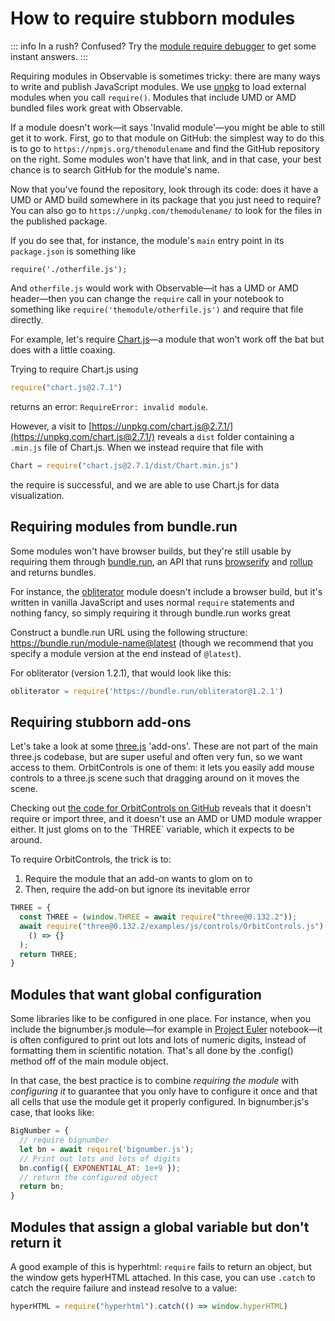 # How to require stubborn modules

::: info []()
In a rush? Confused? Try the <a href='https://observablehq.com/@observablehq/module-require-debugger'>module require debugger</a> to get some instant answers.
:::

Requiring modules in Observable is sometimes tricky: there are many ways to write and publish JavaScript modules. We use [unpkg](https://unpkg.com/#/) to load external modules when you call `require()`. Modules that include UMD or AMD bundled files work great with Observable.

If a module doesn't work—it says 'Invalid module'—you might be able to still get it to work. First, go to that module on GitHub: the simplest way to do this is to go to `https://npmjs.org/themodulename` and find the GitHub repository on the right. Some modules won't have that link, and in that case, your best chance is to search GitHub for the module's name.

Now that you've found the repository, look through its code: does it have a UMD or AMD build somewhere in its package that you just need to require? You can also go to `https://unpkg.com/themodulename/` to look for the files in the published package.

If you do see that, for instance, the module's `main` entry point in its `package.json` is something like

`require('./otherfile.js');`

And `otherfile.js` would work with Observable—it has a UMD or AMD header—then you can change the `require` call in your notebook to something like `require('themodule/otherfile.js')` and require that file directly.

For example, let's require [Chart.js](http://www.chartjs.org/)—a module that won't work off the bat but does with a little coaxing.

Trying to require Chart.js using

```js
require("chart.js@2.7.1")
```

returns an error: `RequireError: invalid module`. 

However, a visit to [https://unpkg.com/chart.js@2.7.1/](https://unpkg.com/chart.js@2.7.1/) reveals a `dist` folder containing a `.min.js` file of Chart.js. When we instead require that file with

```js
Chart = require("chart.js@2.7.1/dist/Chart.min.js")
```

the require is successful, and we are able to use Chart.js for data visualization.

## Requiring modules from bundle.run

Some modules won't have browser builds, but they're still usable by requiring them through [bundle.run](https://bundle.run/), an API that runs [browserify](http://browserify.org/) and [rollup](https://rollupjs.org/) and returns bundles.

For instance, the [obliterator](https://github.com/Yomguithereal/obliterator) module doesn't include a browser build, but it's written in vanilla JavaScript and uses normal `require` statements and nothing fancy, so simply requiring it through bundle.run works great

Construct a bundle.run URL using the following structure: https://bundle.run/module-name@latest (though we recommend that you specify a module version at the end instead of `@latest`).

For obliterator (version 1.2.1), that would look like this: 

```js
obliterator = require('https://bundle.run/obliterator@1.2.1')
```

## Requiring stubborn add-ons

Let's take a look at some [three.js](https://threejs.org/) 'add-ons'. These are not part of the main three.js codebase, but are super useful and often very fun, so we want access to them. OrbitControls is one of them: it lets you easily add mouse controls to a three.js scene such that dragging around on it moves the scene.

Checking out [the code for OrbitControls on GitHub](https://github.com/mrdoob/three.js/blob/dev/examples/jsm/controls/OrbitControls.js) reveals that it doesn't require or import three, and it doesn't use an AMD or UMD module wrapper either. It just gloms on to the \`THREE\` variable, which it expects to be around.

To require OrbitControls, the trick is to:

1. Require the module that an add-on wants to glom on to
2. Then, require the add-on but ignore its inevitable error

```js
THREE = {
  const THREE = (window.THREE = await require("three@0.132.2"));
  await require("three@0.132.2/examples/js/controls/OrbitControls.js").catch(
    () => {}
  );
  return THREE;
}
```

## Modules that want global configuration

Some libraries like to be configured in one place. For instance, when you include the bignumber.js module—for example in [Project Euler](https://beta.observablehq.com/@tmcw/project-euler-https-projecteuler-net) notebook—it is often configured to print out lots and lots of numeric digits, instead of formatting them in scientific notation. That's all done by the .config() method off of the main module object.

In that case, the best practice is to combine _requiring the module_ with _configuring it_ to guarantee that you only have to configure it once and that all cells that use the module get it properly configured. In bignumber.js's case, that looks like:

```js
BigNumber = {
  // require bignumber
  let bn = await require('bignumber.js');
  // Print out lots and lots of digits
  bn.config({ EXPONENTIAL_AT: 1e+9 });
  // return the configured object
  return bn;
}
```

## Modules that assign a global variable but don't return it

A good example of this is hyperhtml: `require` fails to return an object, but the window gets hyperHTML attached. In this case, you can use `.catch` to catch the require failure and instead resolve to a value:

```js
hyperHTML = require("hyperhtml").catch(() => window.hyperHTML)
```